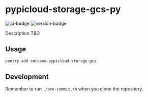 # pypicloud-storage-gcs-py
![ci-badge](https://github.com/outcome-co/pypicloud-storage-gcs-py/workflows/Checks/badge.svg) ![version-badge](https://img.shields.io/badge/version-0.1.0-brightgreen)

Description TBD

## Usage

```sh
poetry add outcome-pypicloud-storage-gcs
```

## Development

Remember to run `./pre-commit.sh` when you clone the repository.
